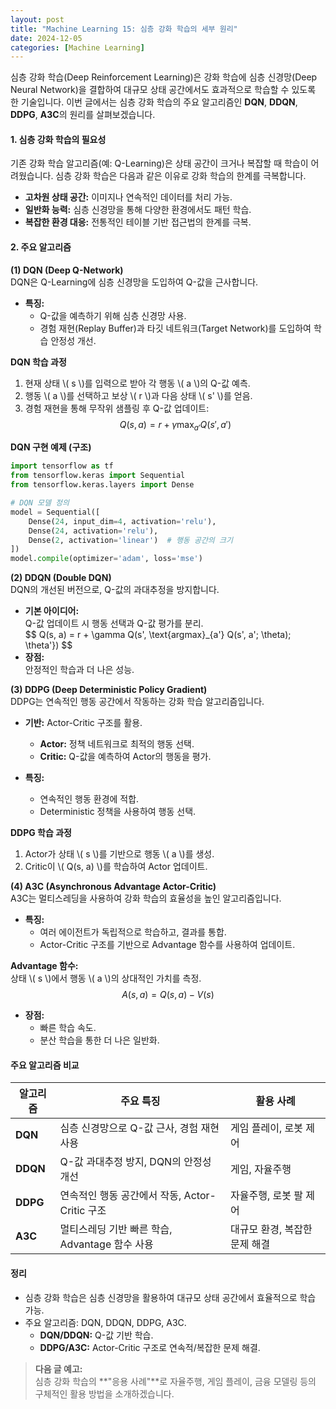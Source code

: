 ```yaml
---
layout: post
title: "Machine Learning 15: 심층 강화 학습의 세부 원리"
date: 2024-12-05
categories: [Machine Learning] 
---
```



심층 강화 학습(Deep Reinforcement Learning)은 강화 학습에 심층 신경망(Deep Neural Network)을 결합하여 대규모 상태 공간에서도 효과적으로 학습할 수 있도록 한 기술입니다. 이번 글에서는 심층 강화 학습의 주요 알고리즘인 **DQN**, **DDQN**, **DDPG**, **A3C**의 원리를 살펴보겠습니다.


#### 1. 심층 강화 학습의 필요성

기존 강화 학습 알고리즘(예: Q-Learning)은 상태 공간이 크거나 복잡할 때 학습이 어려웠습니다. 심층 강화 학습은 다음과 같은 이유로 강화 학습의 한계를 극복합니다.

- **고차원 상태 공간:** 이미지나 연속적인 데이터를 처리 가능.
- **일반화 능력:** 심층 신경망을 통해 다양한 환경에서도 패턴 학습.
- **복잡한 환경 대응:** 전통적인 테이블 기반 접근법의 한계를 극복.


#### 2. 주요 알고리즘

**(1) DQN (Deep Q-Network)**  
DQN은 Q-Learning에 심층 신경망을 도입하여 Q-값을 근사합니다.  
- **특징:**  
  - Q-값을 예측하기 위해 심층 신경망 사용.  
  - 경험 재현(Replay Buffer)과 타깃 네트워크(Target Network)를 도입하여 학습 안정성 개선.  

**DQN 학습 과정**
1. 현재 상태 \\( s \\)를 입력으로 받아 각 행동 \\( a \\)의 Q-값 예측.
2. 행동 \\( a \\)를 선택하고 보상 \\( r \\)과 다음 상태 \\( s' \\)를 얻음.
3. 경험 재현을 통해 무작위 샘플링 후 Q-값 업데이트:
   $$ Q(s, a) = r + \gamma \max_{a'} Q(s', a') $$

**DQN 구현 예제 (구조)**
```python
import tensorflow as tf
from tensorflow.keras import Sequential
from tensorflow.keras.layers import Dense

# DQN 모델 정의
model = Sequential([
    Dense(24, input_dim=4, activation='relu'),
    Dense(24, activation='relu'),
    Dense(2, activation='linear')  # 행동 공간의 크기
])
model.compile(optimizer='adam', loss='mse')
```


**(2) DDQN (Double DQN)**  
DQN의 개선된 버전으로, Q-값의 과대추정을 방지합니다.

- **기본 아이디어:**  
  Q-값 업데이트 시 행동 선택과 Q-값 평가를 분리.  
  $$ Q(s, a) = r + \gamma Q(s', \text{argmax}_{a'} Q(s', a'; \theta); \theta'}) $$  
- **장점:**  
  안정적인 학습과 더 나은 성능.


**(3) DDPG (Deep Deterministic Policy Gradient)**  
DDPG는 연속적인 행동 공간에서 작동하는 강화 학습 알고리즘입니다.  
- **기반:** Actor-Critic 구조를 활용.
  - **Actor:** 정책 네트워크로 최적의 행동 선택.
  - **Critic:** Q-값을 예측하여 Actor의 행동을 평가.

- **특징:**  
  - 연속적인 행동 환경에 적합.  
  - Deterministic 정책을 사용하여 행동 선택.

**DDPG 학습 과정**
1. Actor가 상태 \\( s \\)를 기반으로 행동 \\( a \\)를 생성.
2. Critic이 \\( Q(s, a) \\)를 학습하여 Actor 업데이트.


**(4) A3C (Asynchronous Advantage Actor-Critic)**  
A3C는 멀티스레딩을 사용하여 강화 학습의 효율성을 높인 알고리즘입니다.  
- **특징:**  
  - 여러 에이전트가 독립적으로 학습하고, 결과를 통합.  
  - Actor-Critic 구조를 기반으로 Advantage 함수를 사용하여 업데이트.  

**Advantage 함수:**  
상태 \\( s \\)에서 행동 \\( a \\)의 상대적인 가치를 측정.  
$$ A(s, a) = Q(s, a) - V(s) $$

- **장점:**  
  - 빠른 학습 속도.  
  - 분산 학습을 통한 더 나은 일반화.


#### 주요 알고리즘 비교

| **알고리즘**         | **주요 특징**                                     | **활용 사례**                 |
|----------------------|--------------------------------------------------|-------------------------------|
| **DQN**              | 심층 신경망으로 Q-값 근사, 경험 재현 사용          | 게임 플레이, 로봇 제어         |
| **DDQN**             | Q-값 과대추정 방지, DQN의 안정성 개선             | 게임, 자율주행                 |
| **DDPG**             | 연속적인 행동 공간에서 작동, Actor-Critic 구조     | 자율주행, 로봇 팔 제어          |
| **A3C**              | 멀티스레딩 기반 빠른 학습, Advantage 함수 사용     | 대규모 환경, 복잡한 문제 해결   |


#### 정리

- 심층 강화 학습은 심층 신경망을 활용하여 대규모 상태 공간에서 효율적으로 학습 가능.
- 주요 알고리즘: DQN, DDQN, DDPG, A3C.
  - **DQN/DDQN:** Q-값 기반 학습.
  - **DDPG/A3C:** Actor-Critic 구조로 연속적/복잡한 문제 해결.

> **다음 글 예고:**  
> 심층 강화 학습의 **"응용 사례"**로 자율주행, 게임 플레이, 금융 모델링 등의 구체적인 활용 방법을 소개하겠습니다.
